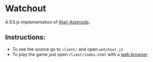 # Watchout
A D3.js implementation of [Atari Asteroids][atariAsteroids].

## Instructions:
- To see the source go to `client/` and open `watchout.js`
- To play the game just open `client/index.html` with a [web browser][webbrowser]

[atariAsteroids]: https://en.wikipedia.org/wiki/Asteroids_(video_game)
[webbrowser]: https://www.google.com/chrome/